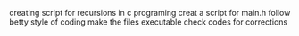 creating script for recursions in c programing 
creat a script for main.h
follow betty style of coding 
make the files executable
check codes for corrections
